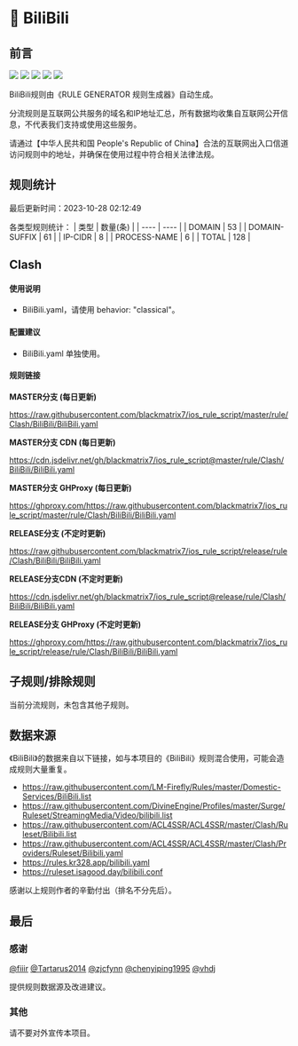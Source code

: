 # 🧸 BiliBili

## 前言

![](https://shields.io/badge/-移除重复规则-ff69b4) ![](https://shields.io/badge/-DOMAIN与DOMAIN--SUFFIX合并-green) ![](https://shields.io/badge/-DOMAIN--SUFFIX间合并-critical) ![](https://shields.io/badge/-DOMAIN--SUFFIX与DOMAIN--KEYWORD合并-blue) ![](https://shields.io/badge/-IP--CIDR(6)合并-blueviolet) 

BiliBili规则由《RULE GENERATOR 规则生成器》自动生成。

分流规则是互联网公共服务的域名和IP地址汇总，所有数据均收集自互联网公开信息，不代表我们支持或使用这些服务。

请通过【中华人民共和国 People's Republic of China】合法的互联网出入口信道访问规则中的地址，并确保在使用过程中符合相关法律法规。

## 规则统计

最后更新时间：2023-10-28 02:12:49

各类型规则统计：
| 类型 | 数量(条)  | 
| ---- | ----  |
| DOMAIN | 53  | 
| DOMAIN-SUFFIX | 61  | 
| IP-CIDR | 8  | 
| PROCESS-NAME | 6  | 
| TOTAL | 128  | 


## Clash 

#### 使用说明
- BiliBili.yaml，请使用 behavior: "classical"。

#### 配置建议
- BiliBili.yaml 单独使用。

#### 规则链接
**MASTER分支 (每日更新)**

https://raw.githubusercontent.com/blackmatrix7/ios_rule_script/master/rule/Clash/BiliBili/BiliBili.yaml

**MASTER分支 CDN (每日更新)**

https://cdn.jsdelivr.net/gh/blackmatrix7/ios_rule_script@master/rule/Clash/BiliBili/BiliBili.yaml

**MASTER分支 GHProxy (每日更新)**

https://ghproxy.com/https://raw.githubusercontent.com/blackmatrix7/ios_rule_script/master/rule/Clash/BiliBili/BiliBili.yaml

**RELEASE分支 (不定时更新)**

https://raw.githubusercontent.com/blackmatrix7/ios_rule_script/release/rule/Clash/BiliBili/BiliBili.yaml

**RELEASE分支CDN (不定时更新)**

https://cdn.jsdelivr.net/gh/blackmatrix7/ios_rule_script@release/rule/Clash/BiliBili/BiliBili.yaml

**RELEASE分支 GHProxy (不定时更新)**

https://ghproxy.com/https://raw.githubusercontent.com/blackmatrix7/ios_rule_script/release/rule/Clash/BiliBili/BiliBili.yaml

## 子规则/排除规则


当前分流规则，未包含其他子规则。

## 数据来源

《BiliBili》的数据来自以下链接，如与本项目的《BiliBili》规则混合使用，可能会造成规则大量重复。

- https://raw.githubusercontent.com/LM-Firefly/Rules/master/Domestic-Services/BiliBili.list
- https://raw.githubusercontent.com/DivineEngine/Profiles/master/Surge/Ruleset/StreamingMedia/Video/bilibili.list
- https://raw.githubusercontent.com/ACL4SSR/ACL4SSR/master/Clash/Ruleset/Bilibili.list
- https://raw.githubusercontent.com/ACL4SSR/ACL4SSR/master/Clash/Providers/Ruleset/Bilibili.yaml
- https://rules.kr328.app/bilibili.yaml
- https://ruleset.isagood.day/bilibili.conf


感谢以上规则作者的辛勤付出（排名不分先后）。

## 最后

### 感谢

[@fiiir](https://github.com/fiiir) [@Tartarus2014](https://github.com/Tartarus2014) [@zjcfynn](https://github.com/zjcfynn) [@chenyiping1995](https://github.com/chenyiping1995) [@vhdj](https://github.com/vhdj)

提供规则数据源及改进建议。

### 其他

请不要对外宣传本项目。